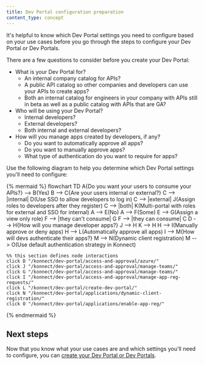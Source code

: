 ```yaml
---
title: Dev Portal configuration preparation
content_type: concept
---
```


It's helpful to know which Dev Portal settings you need to configure based on your use cases before you go through the steps to configure your Dev Portal or Dev Portals. 

There are a few questions to consider before you create your Dev Portal:

* What is your Dev Portal for? 
    * An internal company catalog for APIs?
    * A public API catalog so other companies and developers can use your APIs to create apps?
    * Both an internal catalog for engineers in your company with APIs still in beta as well as a public catalog with APIs that are GA?
* Who will be using your Dev Portal?
    * Internal developers?
    * External developers?
    * Both internal and external developers?
* How will you manage apps created by developers, if any?
    * Do you want to automatically approve all apps?
    * Do you want to manually approve apps?
    * What type of authentication do you want to require for apps?

Use the following diagram to help you determine which Dev Portal settings you'll need to configure:

{% mermaid %}
flowchart TD
    A{Do you want your users to consume your APIs?} --> B(Yes)
    B --> C{Are your users internal or external?}
    C --> |internal| D(Use SSO to allow developers to log in)
    C --> |external| J(Assign roles to developers after they register)
    C --> |both| K(Multi-portal with roles for external and SSO for internal)
    A --> E(No)
    A --> F(Some)
    E --> G(Assign a view only role)
    F --> |they can't consume| G
    F --> |they can consume| C
    D --> H{How will you manage developer apps?}
    J --> H
    K --> H
    H --> I(Manually approve or deny apps)
    H --> L(Automatically approve all apps)
    I --> M{How will devs authenticate their apps?}
    M --> N(Dynamic client registration)
    M --> O(Use default authentication strategy in Konnect)

    %% this section defines node interactions
    click D "/konnect/dev-portal/access-and-approval/azure/"
    click J "/konnect/dev-portal/access-and-approval/manage-teams/"
    click G "/konnect/dev-portal/access-and-approval/manage-teams/"
    click I "/konnect/dev-portal/access-and-approval/manage-app-reg-requests/"
    click L "/konnect/dev-portal/create-dev-portal/"
    click N "/konnect/dev-portal/applications/dynamic-client-registration/"
    click O "/konnect/dev-portal/applications/enable-app-reg/"
{% endmermaid %}

## Next steps

Now that you know what your use cases are and which settings you'll need to configure, you can [create your Dev Portal or Dev Portals](/konnect/dev-portal/create-dev-portal). 